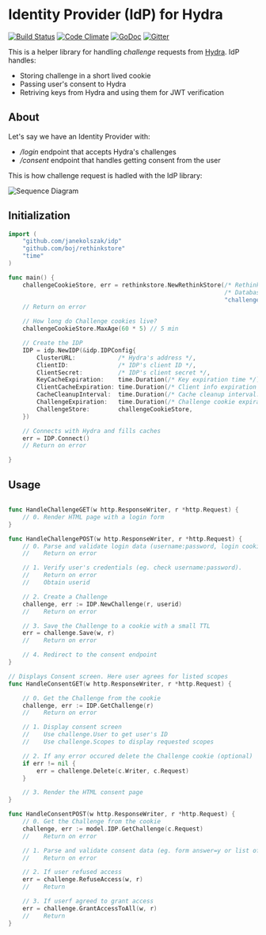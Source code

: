 # Identity Provider (IdP) for Hydra
[![Build Status](https://travis-ci.org/janekolszak/idp.svg?branch=master)](https://travis-ci.org/janekolszak/idp) [![Code Climate](https://codeclimate.com/github/janekolszak/idp/badges/gpa.svg)](https://codeclimate.com/github/janekolszak/idp) [![GoDoc](https://godoc.org/github.com/janekolszak/idp?status.svg)](https://godoc.org/github.com/janekolszak/idp) [![Gitter](https://img.shields.io/gitter/room/nwjs/nw.js.svg?maxAge=2592000)](https://gitter.im/janekolszak/idp)

This is a helper library for handling *challenge* requests from [Hydra](https://github.com/ory-am/hydra).
IdP handles:
- Storing challenge in a short lived cookie
- Passing user's consent to Hydra
- Retriving keys from Hydra and using them for JWT verification

## About

Let's say we have an Identity Provider with:
- */login* endpoint that accepts Hydra's challenges
- */consent* endpoint that handles getting consent from the user

This is how challenge request is hadled with the IdP library:

![Sequence Diagram](https://raw.githubusercontent.com/janekolszak/idp/master/doc/sequenceDiagram.png)

## Initialization

```go
import (
	"github.com/janekolszak/idp"
	"github.com/boj/rethinkstore"
	"time"
)

func main() {
	challengeCookieStore, err = rethinkstore.NewRethinkStore(/* RethinkDB address */,
	                                                         /* Database name */,
	                                                         "challengeCookies", 5, 5, []byte("something-very-secret"))
	// Return on error

	// How long do Challenge cookies live?
	challengeCookieStore.MaxAge(60 * 5) // 5 min

	// Create the IDP
	IDP = idp.NewIDP(&idp.IDPConfig{
		ClusterURL:            /* Hydra's address */,
		ClientID:              /* IDP's client ID */,
		ClientSecret:          /* IDP's client secret */,
		KeyCacheExpiration:    time.Duration(/* Key expiration time */) * time.Second,
		ClientCacheExpiration: time.Duration(/* Client info expiration */) * time.Second,
		CacheCleanupInterval:  time.Duration(/* Cache cleanup interval. Eg. 30 */) * time.Second,
		ChallengeExpiration:   time.Duration(/* Challenge cookie expiration. Eg. 10 */) * time.Minutes,
		ChallengeStore:        challengeCookieStore,
	})

	// Connects with Hydra and fills caches
	err = IDP.Connect()
	// Return on error

}

```

## Usage

```go

func HandleChallengeGET(w http.ResponseWriter, r *http.Request) {
	// 0. Render HTML page with a login form
}

func HandleChallengePOST(w http.ResponseWriter, r *http.Request) {
	// 0. Parse and validate login data (username:password, login cookie etc)
	//    Return on error

	// 1. Verify user's credentials (eg. check username:password).
	//    Return on error
	//    Obtain userid

	// 2. Create a Challenge
	challenge, err := IDP.NewChallenge(r, userid)
	//    Return on error

	// 3. Save the Challenge to a cookie with a small TTL
	err = challenge.Save(w, r)
	//    Return on error

	// 4. Redirect to the consent endpoint
}

// Displays Consent screen. Here user agrees for listed scopes
func HandleConsentGET(w http.ResponseWriter, r *http.Request) {

	// 0. Get the Challenge from the cookie
	challenge, err := IDP.GetChallenge(r)
	//    Return on error

	// 1. Display consent screen
	//    Use challenge.User to get user's ID
	//    Use challenge.Scopes to display requested scopes

	// 2. If any error occured delete the Challenge cookie (optional)
	if err != nil {
		err = challenge.Delete(c.Writer, c.Request)
	}

	// 3. Render the HTML consent page
}

func HandleConsentPOST(w http.ResponseWriter, r *http.Request) {
	// 0. Get the Challenge from the cookie
	challenge, err := model.IDP.GetChallenge(c.Request)
	//    Return on error

    // 1. Parse and validate consent data (eg. form answer=y or list of scopes)
	//    Return on error

	// 2. If user refused access
	err = challenge.RefuseAccess(w, r)
	//    Return

	// 3. If userf agreed to grant access
	err = challenge.GrantAccessToAll(w, r)
	//    Return
}

```
